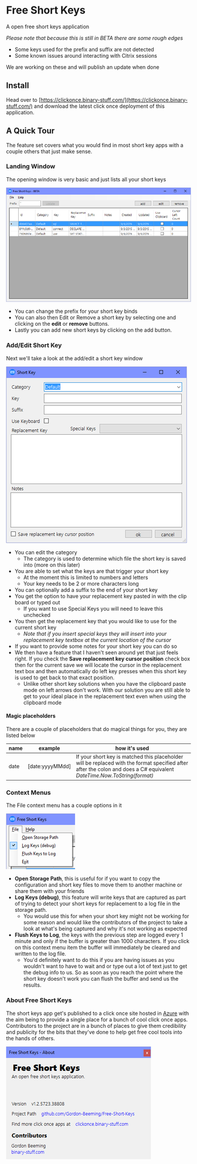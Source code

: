 # Free Short Keys

A open free short keys application

*Please note that because this is still in BETA there are some rough edges*

- Some keys used for the prefix and suffix are not detected
- Some known issues around interacting with Citrix sessions 

We are working on these and will publish an update when done

## Install

Head over to [https://clickonce.binary-stuff.com/](https://clickonce.binary-stuff.com/) and download the latest click once deployment of this application.

## A Quick Tour

The feature set covers what you would find in most short key apps with a couple others that just make sense.


### Landing Window

The opening window is very basic and just lists all your short keys

![opening window](images/001.png)

- You can change the prefix for your short key binds
- You can also then Edit or Remove a short key by selecting one and clicking on the **edit** or **remove** buttons.
- Lastly you can add new short keys by clicking on the add button.

### Add/Edit Short Key

Next we'll take a look at the add/edit a short key window

![add/edit short key](images/002.png)

- You can edit the category
	- The category is used to determine which file the short key is saved into (more on this later)
- You are able to set what the keys are that trigger your short key
	- At the moment this is limited to numbers and letters
	- Your key needs to be 2 or more characters long
- You can optionally add a suffix to the end of your short key 
- You get the option to have your replacement key pasted in with the clip board or typed out
	- If you want to use Special Keys you will need to leave this unchecked
- You then get the replacement key that you would like to use for the current short key
	- *Note that if you insert special keys they will insert into your replacement key textbox at the current location of the cursor*
- If you want to provide some notes for your short key you can do so
- We then have a feature that I haven't seen around yet that just feels right. If you check the **Save replacement key cursor position** check box then for the current save we will locate the cursor in the replacement text box and then automatically do left key presses when this short key is used to get back to that exact position.
	- Unlike other short key solutions when you have the clipboard paste mode on left arrows don't work. With our solution you are still able to get to your ideal place in the replacement text even when using the clipboard mode

#### Magic placeholders

There are a couple of placeholders that do magical things for you, they are listed below

| name | example | how it's used |
| --- | --- | --- |
| date | [date:yyyyMMdd] | If your short key is matched this placeholder will be replaced with the format specified after after the colon and does a C# equivalent *DateTime.Now.ToString(format)* |

### Context Menus

The File context menu has a couple options in it

![file context menu](images/004.png)

- **Open Storage Path**, this is useful for if you want to copy the configuration and short key files to move them to another machine or share them with your friends
- **Log Keys (debug)**, this feature will write keys that are captured as part of trying to detect your short keys for replacement to a log file in the storage path.
	- You would use this for when your short key might not be working for some reason and would like the contributors of the project to take a look at what's being captured and why it's not working as expected
- **Flush Keys to Log**, the keys with the previous step are logged every 1 minute and only if the buffer is greater than 1000 characters. If you click on this context menu item the buffer will immediately be cleared and written to the log file.
	- You'd definitely want to do this if you are having issues as you wouldn't want to have to wait and or type out a lot of text just to get the debug info to us. So as soon as you reach the point where the short key doesn't work you can flush the buffer and send us the results.


### About Free Short Keys

The short keys app get's published to a click once site hosted in [Azure](http://r3f.co/1Q9blXl) with the aim being to provide a single place for a bunch of cool click once apps. Contributors to the project are in a bunch of places to give them credibility and publicity for the bits that they've done to help get free cool tools into the hands of others. 

![about free short keys](images/003.png)
